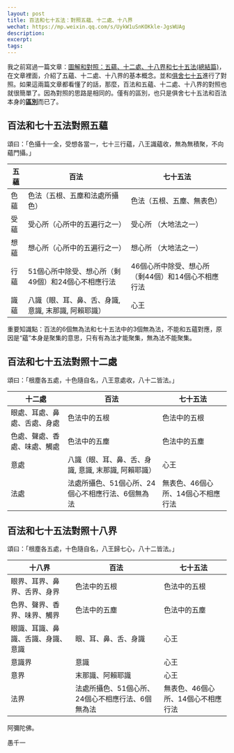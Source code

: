 ```yaml
---
layout: post
title: 百法和七十五法：對照五蘊、十二處、十八界
wechat: https://mp.weixin.qq.com/s/UykW1uSnKOKkle-JgsWUAg
description: 
excerpt: 
tags:
---
```


我之前寫過一篇文章：[圖解和對照：五蘊、十二處、十八界和七十五法(總結篇)](https://mp.weixin.qq.com/s/iN-QK3k-iPo-ZijRjWEKCg)，在文章裡面，介紹了五蘊、十二處、十八界的基本概念。並和[俱舍七十五](https://mp.weixin.qq.com/s/chSlBrFIIE2vLnN1Q-FoGg)進行了對照。如果這兩篇文章都看懂了的話，那麼，百法和五蘊、十二處、十八界的對照也就很簡單了。因為對照的思路是相同的。僅有的區別，也只是俱舍七十五法和百法本身的[**區別**](https://mp.weixin.qq.com/s/_eZpGcsubJMw0pL-YaAuZw)而已了。


## 百法和七十五法對照五蘊

頌曰：「色攝十一全，受想各當一，七十三行蘊，八王識蘊收，無為無積聚，不向蘊門攝。」

|五蘊 |百法|七十五法|
|-------|------|---------|
|色蘊 | 色法（五根、五塵和法處所攝色）|色法（五根、五塵、無表色）|
|受蘊| 受心所（心所中的五遍行之一）| 受心所 （大地法之一）|
|想蘊| 想心所（心所中的五遍行之一）| 想心所 （大地法之一）|
|行蘊| 51個心所中除受、想心所（剩49個）和24個心不相應行法 | 46個心所中除受、想心所（剩44個）和14個心不相應行法 |
|識蘊| 八識（眼、耳、鼻、舌、身識, 意識, 末那識, 阿賴耶識） | 心王 |

重要知識點：百法的6個無為法和七十五法中的3個無為法，不能和五蘊對應，原因是“蘊”本身是聚集的意思，只有有為法才能聚集，無為法不能聚集。

## 百法和七十五法對照十二處

頌曰：「根塵各五處，十色隨自名，八王意處收，八十二皆法。」

|十二處 |百法|七十五法|
|-------|------|---------|
|眼處、耳處、鼻處、舌處、身處|色法中的五根|色法中的五根|
|色處、聲處、香處、味處、觸處|色法中的五塵|色法中的五塵|
|意處| 八識（眼、耳、鼻、舌、身識, 意識, 末那識, 阿賴耶識） |心王|
|法處|法處所攝色、51個心所、24個心不相應行法、6個無為法|無表色、46個心所、14個心不相應行法|


## 百法和七十五法對照十八界

頌曰：「根塵各五處，十色隨自名，八王歸七心，八十二皆法。」

|十八界 |百法|七十五法|
|-------|------|---------|
|眼界、耳界、鼻界、舌界、身界|色法中的五根|色法中的五根|
|色界、聲界、香界、味界、觸界|色法中的五塵|色法中的五塵|
|眼識、耳識、鼻識、舌識、身識、意識| 眼、耳、鼻、舌、身識|心王|
|意識界| 意識 |心王|
|意界| 末那識、阿賴耶識 |心王|
|法界|法處所攝色、51個心所、24個心不相應行法、6個無為法|無表色、46個心所、14個心不相應行法|



阿彌陀佛。

愚千一

